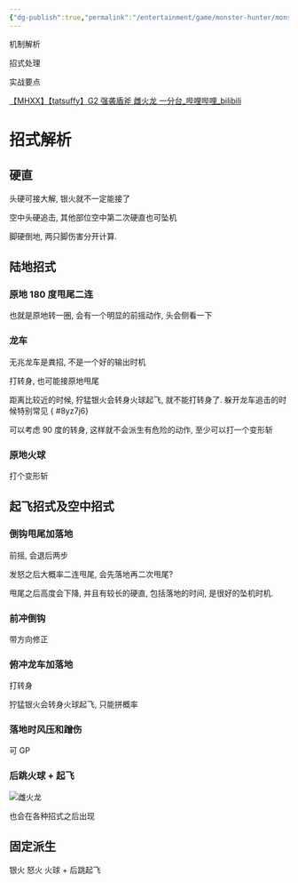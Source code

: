 ```yaml
---
{"dg-publish":true,"permalink":"/entertainment/game/monster-hunter/monster//"}
---
```



机制解析

招式处理

实战要点

[【MHXX】【tatsuffy】G2 强袭盾斧 雌火龙 一分台\_哔哩哔哩\_bilibili](https://www.bilibili.com/video/BV1qx41147pe/?spm_id_from=333.337.search-card.all.click&vd_source=f8573a6196003ad3683f1c1a403d3431)

# 招式解析

## 硬直

头硬可接大解, 银火就不一定能接了

空中头硬追击, 其他部位空中第二次硬直也可坠机

脚硬倒地, 两只脚伤害分开计算.

## 陆地招式

### 原地 180 度甩尾二连

也就是原地转一圈, 会有一个明显的前摇动作, 头会侧看一下

### 龙车

无兆龙车是粪招, 不是一个好的输出时机

打转身, 也可能接原地甩尾

距离比较近的时候, 狞猛银火会转身火球起飞, 就不能打转身了. 躲开龙车追击的时候特别常见
{ #8yz7j6}


可以考虑 90 度的转身, 这样就不会派生有危险的动作, 至少可以打一个变形斩

### 原地火球

打个变形斩

## 起飞招式及空中招式

### 倒钩甩尾加落地

前摇, 会退后两步

发怒之后大概率二连甩尾, 会先落地再二次甩尾?

甩尾之后高度会下降, 并且有较长的硬直, 包括落地的时间, 是很好的坠机时机.

### 前冲倒钩

带方向修正

### 俯冲龙车加落地

打转身

狞猛银火会转身火球起飞, 只能拼概率

### 落地时风压和蹭伤

可 GP

### 后跳火球 + 起飞

![雌火龙](entertainment/game/monster-hunter/monster/雌火龙.md#^8yz7j6)

也会在各种招式之后出现

## 固定派生

银火 怒火 火球 + 后跳起飞

